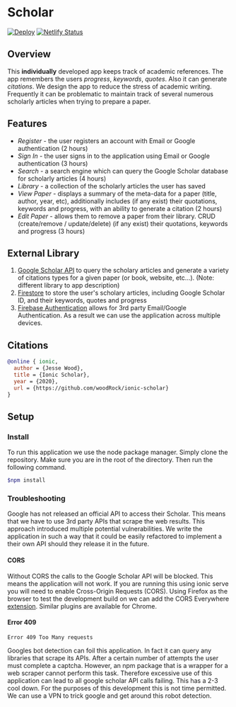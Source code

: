 # Scholar
[![Deploy](https://github.com/woodRock/ionic-scholar/actions/workflows/deploy.yml/badge.svg)](https://github.com/woodRock/ionic-scholar/actions/workflows/deploy.yml)
[![Netlify Status](https://api.netlify.com/api/v1/badges/74fbc039-3aca-4920-b8d1-b27f6883f71f/deploy-status)](https://app.netlify.com/sites/academic-scholar/deploys)

## Overview

This **individually** developed app keeps track of academic references. The app remembers the users _progress_, _keywords_, _quotes_. Also it can generate _citations_. We design the app to reduce the stress of academic writing. Frequently it can be problematic to maintain track of several numerous scholarly articles when trying to prepare a paper.

## Features

- _Register_ - the user registers an account with Email or Google authentication (2 hours)
- _Sign In_ - the user signs in to the application using Email or Google authentication (3 hours)
- _Search_ - a search engine which can query the Google Scholar database for scholarly articles (4 hours)
- _Library_ - a collection of the scholarly articles the user has saved
- _View Paper_ - displays a summary of the meta-data for a paper (title, author, year, etc), additionally includes (if any exist) their quotations, keywords and progress, with an ability to generate a citation (2 hours)
- _Edit Paper_ - allows them to remove a paper from their library. CRUD (create/remove / update/delete) (if any exist) their quotations, keywords and progress (3 hours)

## External Library

1. [Google Scholar API](https://www.npmjs.com/package/scholarly) to query the scholary articles and generate a variety of citations types for a given paper (or book, website, etc...). (Note: different library to app description)
2. [Firestore](https://firebase.google.com/docs/firestore) to store the user's scholary articles, including Google Scholar ID, and their keywords, quotes and progress
3. [Firebase Authentication](https://firebase.google.com/docs/auth) allows for 3rd party Email/Google Authentication. As a result we can use the application across multiple devices.

## Citations
```bib
@online { ionic,
  author = {Jesse Wood},
  title = {Ionic Scholar},
  year = {2020},
  url = {https://github.com/woodRock/ionic-scholar}
}
```

## Setup

### Install

To run this application we use the node package manager. Simply clone the repository. Make sure you are in the root of the directory. Then run the following command.

```bash
$npm install
```

### Troubleshooting

Google has not released an official API to access their Scholar. This means that we have to use 3rd party APIs that scrape the web results. This approach introduced multiple potential vulnerabilities. We write the application in such a way that it could be easily refactored to implement a their own API should they release it in the future.

#### CORS

Without CORS the calls to the Google Scholar API will be blocked. This means the application will not work. If you are running this using ionic serve you will need to enable Cross-Origin Requests (CORS). Using Firefox as the browser to test the development build on we can add the CORS Everywhere [extension](https://addons.mozilla.org/en-US/firefox/addon/cors-everywhere/). Similar plugins are available for Chrome.

#### Error 409

```
Error 409 Too Many requests
```

Googles bot detection can foil this application. In fact it can query any libraries that scrape its APIs. After a certain number of attempts the user must complete a captcha. However, an npm package that is a wrapper for a web scraper cannot perform this task. Therefore excessive use of this application can lead to all google scholar API calls failing. This has a 2-3 cool down. For the purposes of this development this is not time permitted. We can use a VPN to trick google and get around this robot detection.
